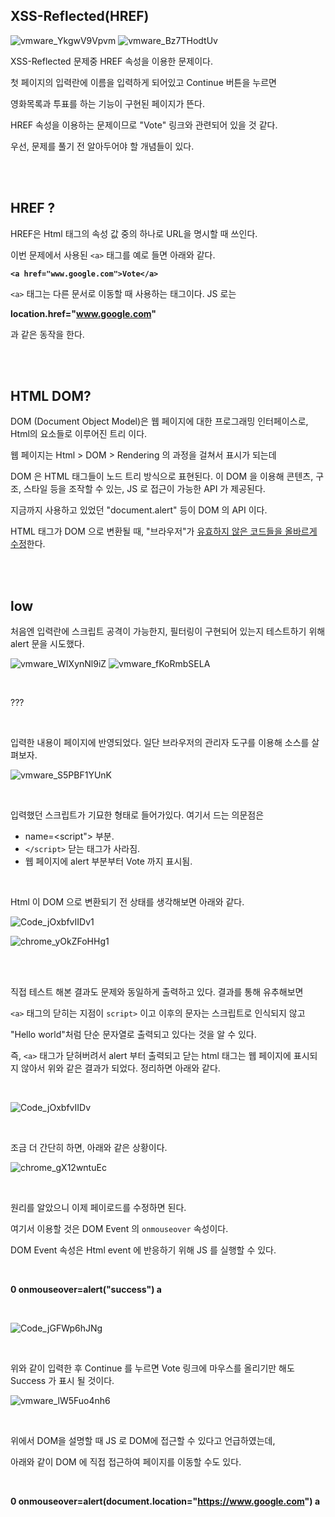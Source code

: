 ## XSS-Reflected(HREF)

![vmware_YkgwV9Vpvm](https://user-images.githubusercontent.com/79683414/138577183-8d852b21-63f1-4cf3-9e71-0afd65425f7e.png)
![vmware_Bz7THodtUv](https://user-images.githubusercontent.com/79683414/138577187-d0cd1d9d-5110-481a-8f01-411a955b56dc.png)



XSS-Reflected 문제중 HREF 속성을 이용한 문제이다.

첫 페이지의 입력란에 이름을 입력하게 되어있고 Continue 버튼을 누르면

영화목록과 투표를 하는 기능이 구현된 페이지가 뜬다.

HREF 속성을 이용하는 문제이므로 "Vote" 링크와 관련되어 있을 것 같다.

우선, 문제를 풀기 전 알아두어야 할 개념들이 있다.

<br><br>

## HREF ?

HREF은 Html 태그의 속성 값 중의 하나로 URL을 명시할 때 쓰인다.

이번 문제에서 사용된 `<a>` 태그를 예로 들면 아래와 같다.

__`<a href="www.google.com">Vote</a>`__

`<a>` 태그는 다른 문서로 이동할 때 사용하는 태그이다. JS 로는

__location.href="www.google.com"__

과 같은 동작을 한다.

<br><br>

## HTML DOM?

DOM (Document Object Model)은 웹 페이지에 대한 프로그래밍 인터페이스로, Html의 요소들로 이루어진 트리 이다.

웹 페이지는 Html > DOM > Rendering 의 과정을 걸쳐서 표시가 되는데

DOM 은 HTML 태그들이 노드 트리 방식으로 표현된다. 이 DOM 을 이용해 콘텐츠, 구조, 스타일 등을 조작할 수 있는, JS 로 접근이 가능한 API 가 제공된다.

지금까지 사용하고 있었던 "document.alert" 등이 DOM 의 API 이다.

HTML 태그가 DOM 으로 변환될 때, "브라우저"가 <u>유효하지 않은 코드들을 올바르게 수정</u>한다.

<br><br>

## low

처음엔 입력란에 스크립트 공격이 가능한지, 필터링이 구현되어 있는지 테스트하기 위해 alert 문을 시도했다.

![vmware_WIXynNl9iZ](https://user-images.githubusercontent.com/79683414/138577246-8f0e5c90-9887-48b4-9092-2a604f1cac80.png)
![vmware_fKoRmbSELA](https://user-images.githubusercontent.com/79683414/138577247-dcbdb0d7-5ec5-45bd-9eaf-31c4c8524cbe.png)

<br>

???

<br>

입력한 내용이 페이지에 반영되었다. 일단 브라우저의 관리자 도구를 이용해 소스를 살펴보자. <br>

![vmware_S5PBF1YUnK](https://user-images.githubusercontent.com/79683414/138624204-848bbf0b-504a-417b-8c65-5375efac07c2.png)

<br>

입력했던 스크립트가 기묘한 형태로 들어가있다. 여기서 드는 의문점은

- name=<script"> 부분.
- `</script>` 닫는 태그가 사라짐.
- 웹 페이지에 alert 부분부터 Vote 까지 표시됨.

<br>

Html 이 DOM 으로 변환되기 전 상태를 생각해보면 아래와 같다.

![Code_jOxbfvIIDv1](https://user-images.githubusercontent.com/79683414/138630349-0873f1cf-6832-4ca2-ae36-75f7f49dd61b.png)

![chrome_yOkZFoHHg1](https://user-images.githubusercontent.com/79683414/138630428-a7de9ab4-b7f4-4712-8831-a6d3066acbc9.png)

<br><br>

직접 테스트 해본 결과도 문제와 동일하게 출력하고 있다. 결과를 통해 유추해보면

`<a>` 태그의 닫히는 지점이 `script>` 이고 이후의 문자는 스크립트로 인식되지 않고

"Hello world"처럼 단순 문자열로 출력되고 있다는 것을 알 수 있다. 

즉, `<a>` 태그가 닫혀버려서 alert 부터 출력되고 닫는 html 태그는 웹 페이지에 표시되지 않아서 위와 같은 결과가 되었다. 정리하면 아래와 같다.

<br>

![Code_jOxbfvIIDv](https://user-images.githubusercontent.com/79683414/138631648-c183dd6d-c0ac-497e-a1f5-01f729b6619d.png)

<br>

조금 더 간단히 하면, 아래와 같은 상황이다.

![chrome_gX12wntuEc](https://user-images.githubusercontent.com/79683414/138631823-88a54f74-870f-41c3-90dd-9f445df5ee4a.png)

<br>

원리를 알았으니 이제 페이로드를 수정하면 된다.

여기서 이용할 것은 DOM Event 의 `onmouseover` 속성이다.

DOM Event 속성은 Html event 에 반응하기 위해 JS 를 실행할 수 있다.

<br>

__0 onmouseover=alert("success") a__

<br>

![Code_jGFWp6hJNg](https://user-images.githubusercontent.com/79683414/138634331-50df1edc-be51-4213-8427-2b6d8d3eed1b.png)

<br>

위와 같이 입력한 후 Continue 를 누르면 Vote 링크에 마우스를 올리기만 해도 Success 가 표시 될 것이다.

![vmware_lW5Fuo4nh6](https://user-images.githubusercontent.com/79683414/138634528-6c954d27-62a9-4b3d-b63b-a110142d6bd1.png)

<br>

위에서 DOM을 설명할 때 JS 로 DOM에 접근할 수 있다고 언급하였는데,

아래와 같이 DOM 에 직접 접근하여 페이지를 이동할 수도 있다.

<br>

__0 onmouseover=alert(document.location="https://www.google.com") a__
